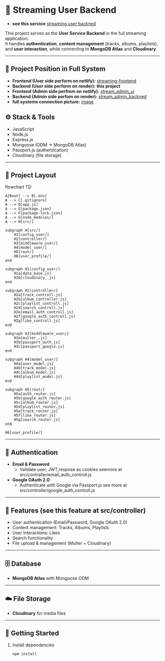 # 🎵 Streaming User Backend
- **see this service** [streaming user backned](https://streaming-user-backend.onrender.com)  

This project serves as the **User Service Backend** in the full streaming application.  
It handles **authentication**, **content management** (tracks, albums, playlists), and **user interaction**, while connecting to **MongoDB Atlas** and **Cloudinary**.

---

## 🔗 Project Position in Full System

- **Frontend (User side perform on netlify):** [streaming-frontend](https://github.com/sana2912/streaming-frontend.git)  
- **Backend (User side perform on render):** **this project**  
- **Frontend (Admin side perfrom on netlify):** [stream_admin_ui](https://github.com/sana2912/stream_admin_ui.git)  
- **Backend (Admin side perfom on render):** [stream_admin_backned](https://github.com/sana2912/stream_admin_backned.git)  
- **full systems connection picture:** [image](https://github.com/sana2912/streaming-user-backend/blob/main/system.jpg)  

## ⚙️ Stack & Tools
- JavaScript  
- Node.js  
- Express.js  
- Mongoose (ODM → MongoDB Atlas)  
- Passport.js (authentication)  
- Cloudinary (file storage)  

---

## 📂 Project Layout
flowchart TD

    A[Root] --> B[.env]
    A --> C[.gitignore]
    A --> D[app.js]
    A --> E[package.json]
    A --> F[package-lock.json]
    A --> G[node_modules/]
    A --> H[src/]

    subgraph H[src/]
        H1[config_user/]
        H2[controller/]
        H3[middleware_user/]
        H4[model_user/]
        H5[rout/]
        H6[user_profile/]
    end

    subgraph H1[config_user/]
        H1a[data_base.js]
        H1b[cloudinary_.js]
    end

    subgraph H2[controller/]
        H2a[track_controll.js]
        H2b[album_controller.js]
        H2c[playlist_controll.js]
        H2d[search_controll.js]
        H2e[email_auth_controll.js]
        H2f[google_auth_controll.js]
        H2g[like_controll.js]
    end

    subgraph H3[middleware_user/]
        H3a[multer_.js]
        H3b[passport_auth.js]
        H3c[passport_google.js]
    end

    subgraph H4[model_user/]
        H4a[user_model.js]
        H4b[track_model.js]
        H4c[album_model.js]
        H4d[playlist_model.js]
    end

    subgraph H5[rout/]
        H5a[auth_router.js]
        H5b[google_auth_router.js]
        H5c[album_router.js]
        H5d[playlist_router.js]
        H5e[track_router.js]
        H5f[like_router.js]
        H5g[search_router.js]
    end

    H6[user_profile/]


---

## 🔑 Authentication
- **Email & Password**  
  - Validate user, JWT,respose as cookies seemore at src/contraller/email_auth_controll.js
- **Google OAuth 2.0**  
  - Authenticate with Google via Passport.js see more at src/controller/google_auth_controll.js

---

## 🚀 Features (see this feature at src/controller)
- User authentication (Email/Password, Google OAuth 2.0)  
- Content management: Tracks, Albums, Playlists  
- User interactions: Likes  
- Search functionality  
- File upload & management (Multer + Cloudinary)  

---

## 🗄️ Database
- **MongoDB Atlas** with Mongoose ODM  

---

## ☁️ File Storage
- **Cloudinary** for media files  

---

## 🏁 Getting Started

1. Install dependencies  
   ```bash
   npm install

